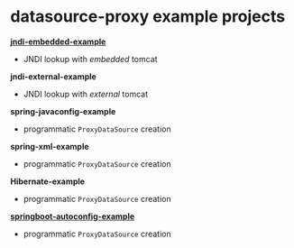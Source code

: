 # datasource-proxy example projects

[**jndi-embedded-example**](jndi-embedded-example/README.md)
- JNDI lookup with *embedded* tomcat

**jndi-external-example**
- JNDI lookup with *external* tomcat

**spring-javaconfig-example**
- programmatic `ProxyDataSource` creation

**spring-xml-example**
- programmatic `ProxyDataSource` creation

**Hibernate-example**
- programmatic `ProxyDataSource` creation

[**springboot-autoconfig-example**](springboot-autoconfig-example/README.md)
- programmatic `ProxyDataSource` creation